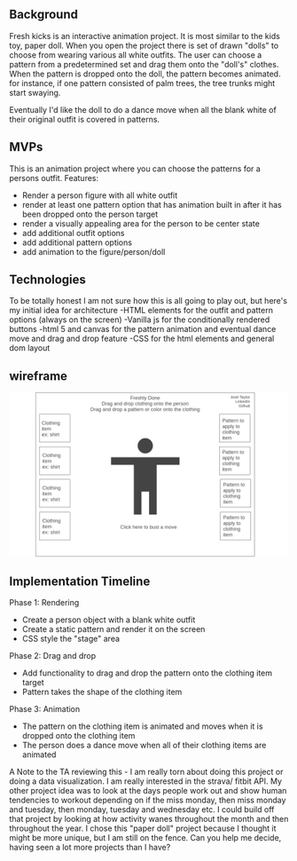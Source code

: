 ## Background

Fresh kicks is an interactive animation project. It is most similar to the kids toy, paper doll. When you open the project there is set of drawn "dolls" to choose from wearing various all white outfits. The user can choose a pattern from a predetermined set and drag them onto the "doll's" clothes. When the pattern is dropped onto the doll, the pattern becomes animated. for instance, if one pattern consisted of palm trees, the tree trunks might start swaying. 

Eventually I'd like the doll to do a dance move when all the blank white of their original outfit is covered in patterns. 

## MVPs
This is an animation project where you can choose the patterns for a persons outfit. 
Features: 
  - Render a person figure with all white outfit
  - render at least one pattern option that has animation built in after it has been dropped onto the person target
  - render a visually appealing area for the person to be center state
  - add additional outfit options
  - add additional pattern options
  - add animation to the figure/person/doll
  
  ## Technologies
  To be totally honest I am not sure how this is all going to play out, but here's my initial idea for architecture
  -HTML elements for the outfit and pattern options (always on the screen)
  -Vanilla js for the conditionally rendered buttons
  -html 5 and canvas for the pattern animation and eventual dance move and drag and drop feature
  -CSS for the html elements and general dom layout
  
  ## wireframe
  <p align="center">
  <img src="https://github.com/arieltlr/freshkicks/blob/main/wireframe/Homepage.png" />
  </p>
  
  ## Implementation Timeline
  
  Phase 1: Rendering
  - Create a person object with a blank white outfit
  - Create a static pattern and render it on the screen 
  - CSS style the "stage" area
  
  Phase 2: Drag and drop
  - Add functionality to drag and drop the pattern onto the clothing item target
  - Pattern takes the shape of the clothing item
  
  Phase 3: Animation
  - The pattern on the clothing item is animated and moves when it is dropped onto the clothing item
  - The person does a dance move when all of their clothing items are animated
  
  
  
  
  A Note to the TA reviewing this - I am really torn about doing this project or doing a data visualization. I am really interested in the strava/ fitbit API. My other project idea was to look at the days people work out and show human tendencies to workout depending on if the miss monday, then miss monday and tuesday, then monday, tuesday and wednesday etc. I could build off that project by looking at how activity wanes throughout the month and then throughout the year. I chose this "paper doll" project because I thought it might be more unique, but I am still on the fence. Can you help me decide, having seen a lot more projects than I have? 
  
